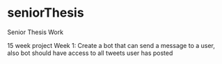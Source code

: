 # seniorThesis
Senior Thesis Work

15 week project
Week 1: Create a bot that can send a message to a user, also bot should have access to all tweets user has posted
